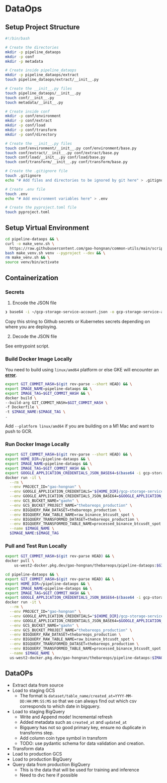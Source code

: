 # DataOps

## Setup Project Structure

```bash
#!/bin/bash

# Create the directories
mkdir -p pipeline_dataops
mkdir -p conf
mkdir -p metadata

# Create inside pipeline_dataops
mkdir -p pipeline_dataops/extract
touch pipeline_dataops/extract/__init__.py

# Create the __init__.py files
touch pipeline_dataops/__init__.py
touch conf/__init__.py
touch metadata/__init__.py

# Create inside conf
mkdir -p conf/environment
mkdir -p conf/extract
mkdir -p conf/load
mkdir -p conf/transform
mkdir -p conf/directory

# Create the __init__.py files
touch conf/environment/__init__.py conf/environment/base.py
touch conf/extract/__init__.py conf/extract/base.py
touch conf/load/__init__.py conf/load/base.py
touch conf/transform/__init__.py conf/transform/base.py

# Create the .gitignore file
touch .gitignore
echo "# Add files and directories to be ignored by git here" > .gitignore

# Create .env file
touch .env
echo "# Add environment variables here" > .env

# Create the pyproject.toml file
touch pyproject.toml
```

## Setup Virtual Environment

```bash
cd pipeline-dataops && \
curl -o make_venv.sh \
  https://raw.githubusercontent.com/gao-hongnan/common-utils/main/scripts/devops/make_venv.sh && \
bash make_venv.sh venv --pyproject --dev && \
rm make_venv.sh && \
source venv/bin/activate
```

## Containerization

### Secrets

1. Encode the JSON file

```bash
❯ base64 -i ~/gcp-storage-service-account.json -o gcp-storage-service-account.txt
```

Copy this string to Github secrets or Kubernetes secrets depending on where you
are deploying.

2. Decode the JSON file

See entrypoint script.

### Build Docker Image Locally

You need to build using `linux/amd64` platform or else GKE will encounter an
[**error**](https://stackoverflow.com/questions/42494853/standard-init-linux-go178-exec-user-process-caused-exec-format-error).

```bash
export GIT_COMMIT_HASH=$(git rev-parse --short HEAD) && \
export IMAGE_NAME=pipeline-dataops && \
export IMAGE_TAG=$GIT_COMMIT_HASH && \
docker build \
--build-arg GIT_COMMIT_HASH=$GIT_COMMIT_HASH \
-f Dockerfile \
-t $IMAGE_NAME:$IMAGE_TAG \
.
```

Add `--platform linux/amd64` if you are building on a M1 Mac and want to push to
GCR.

### Run Docker Image Locally

```bash
export GIT_COMMIT_HASH=$(git rev-parse --short HEAD) && \
export HOME_DIR=/pipeline-dataops && \
export IMAGE_NAME=pipeline-dataops && \
export IMAGE_TAG=$GIT_COMMIT_HASH && \
export GOOGLE_APPLICATION_CREDENTIALS_JSON_BASE64=$(base64 -i gcp-storage-service-account.json)
docker run -it \
  --rm \
  --env PROJECT_ID="gao-hongnan" \
  --env GOOGLE_APPLICATION_CREDENTIALS="${HOME_DIR}/gcp-storage-service-account.json" \
  --env GOOGLE_APPLICATION_CREDENTIALS_JSON_BASE64=$GOOGLE_APPLICATION_CREDENTIALS_JSON_BASE64 \
  --env GCS_BUCKET_NAME="gaohn" \
  --env GCS_BUCKET_PROJECT_NAME="thebareops_production" \
  --env BIGQUERY_RAW_DATASET=thebareops_production \
  --env BIGQUERY_RAW_TABLE_NAME=raw_binance_btcusdt_spot \
  --env BIGQUERY_TRANSFORMED_DATASET=thebareops_production \
  --env BIGQUERY_TRANSFORMED_TABLE_NAME=processed_binance_btcusdt_spot \
  --name $IMAGE_NAME \
  $IMAGE_NAME:$IMAGE_TAG
```

### Pull and Test Run Locally

```bash
export GIT_COMMIT_HASH=$(git rev-parse HEAD) && \
docker pull \
    us-west2-docker.pkg.dev/gao-hongnan/thebareops/pipeline-dataops:$GIT_COMMIT_HASH
```

```bash
cd pipeline-dataops && \
export GIT_COMMIT_HASH=$(git rev-parse HEAD) && \
export HOME_DIR=/pipeline-dataops && \
export IMAGE_NAME=pipeline-dataops && \
export IMAGE_TAG=$GIT_COMMIT_HASH && \
export GOOGLE_APPLICATION_CREDENTIALS_JSON_BASE64=$(base64 -i gcp-storage-service-account.json)
docker run -it \
  --rm \
  --env PROJECT_ID="gao-hongnan" \
  --env GOOGLE_APPLICATION_CREDENTIALS="${HOME_DIR}/gcp-storage-service-account.json" \
  --env GOOGLE_APPLICATION_CREDENTIALS_JSON_BASE64=$GOOGLE_APPLICATION_CREDENTIALS_JSON_BASE64 \
  --env GCS_BUCKET_NAME="gaohn" \
  --env GCS_BUCKET_PROJECT_NAME="thebareops_production" \
  --env BIGQUERY_RAW_DATASET=thebareops_production \
  --env BIGQUERY_RAW_TABLE_NAME=raw_binance_btcusdt_spot \
  --env BIGQUERY_TRANSFORMED_DATASET=thebareops_production \
  --env BIGQUERY_TRANSFORMED_TABLE_NAME=processed_binance_btcusdt_spot \
  --name $IMAGE_NAME \
  us-west2-docker.pkg.dev/gao-hongnan/thebareops/pipeline-dataops:$IMAGE_TAG
```

## DataOPs

- Extract data from source
- Load to staging GCS
  - The format is `dataset/table_name/created_at=YYYY-MM-DD:HH:MM:SS:MS` so
        that we can always find out which csv corresponds to which date in
        bigquery.
- Load to staging BigQuery
  - Write and Append mode! Incremental refresh
  - Added metadata such as `created_at` and `updated_at`
  - Bigquery has not so good primary key, ensure no duplicate in transforms
        step.
  - Add column coin type symbol in transform
  - TODO: use pydantic schema for data validation and creation.
- Transform data
- Load to production GCS
- Load to production BigQuery
- Query data from production BigQuery
  - This is the data that will be used for training and inference
  - Need to dvc here if possible
